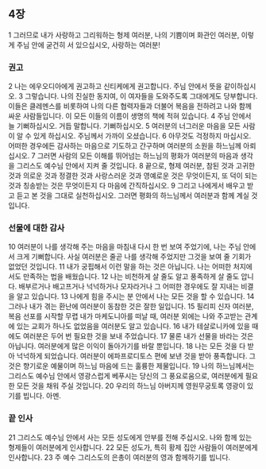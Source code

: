 ## 4장
1 그러므로 내가 사랑하고 그리워하는 형제 여러분, 나의 기쁨이며 화관인 여러분, 이렇게 주님 안에 굳건히 서 있으십시오, 사랑하는 여러분!
### 권고
2 나는 에우오디아에게 권고하고 신티케에게 권고합니다. 주님 안에서 뜻을 같이하십시오.
3 그렇습니다. 나의 진실한 동지여, 이 여자들을 도와주도록 그대에게도 당부합니다. 이들은 클레멘스를 비롯하여 나의 다른 협력자들과 더불어 복음을 전하려고 나와 함께 싸운 사람들입니다. 이 모든 이들의 이름이 생명의 책에 적혀 있습니다.
4 주님 안에서 늘 기뻐하십시오. 거듭 말합니다. 기뻐하십시오.
5 여러분의 너그러운 마음을 모든 사람이 알 수 있게 하십시오. 주님께서 가까이 오셨습니다.
6 아무것도 걱정하지 마십시오. 어떠한 경우에든 감사하는 마음으로 기도하고 간구하며 여러분의 소원을 하느님께 아뢰십시오.
7 그러면 사람의 모든 이해를 뛰어넘는 하느님의 평화가 여러분의 마음과 생각을 그리스도 예수님 안에서 지켜 줄 것입니다.
8 끝으로, 형제 여러분, 참된 것과 고귀한 것과 의로운 것과 정결한 것과 사랑스러운 것과 영예로운 것은 무엇이든지, 또 덕이 되는 것과 칭송받는 것은 무엇이든지 다 마음에 간직하십시오.
9 그리고 나에게서 배우고 받고 듣고 본 것을 그대로 실천하십시오. 그러면 평화의 하느님께서 여러분과 함께 계실 것입니다.
### 선물에 대한 감사
10 여러분이 나를 생각해 주는 마음을 마침내 다시 한 번 보여 주었기에, 나는 주님 안에서 크게 기뻐합니다. 사실 여러분은 줄곧 나를 생각해 주었지만 그것을 보여 줄 기회가 없었던 것입니다.
11 내가 궁핍해서 이런 말을 하는 것은 아닙니다. 나는 어떠한 처지에서도 만족하는 법을 배웠습니다.
12 나는 비천하게 살 줄도 알고 풍족하게 살 줄도 압니다. 배부르거나 배고프거나 넉넉하거나 모자라거나 그 어떠한 경우에도 잘 지내는 비결을 알고 있습니다.
13 나에게 힘을 주시는 분 안에서 나는 모든 것을 할 수 있습니다.
14 그러나 내가 겪는 환난에 여러분이 동참한 것은 잘한 일입니다.
15 필리피 신자 여러분, 복음 선포를 시작할 무렵 내가 마케도니아를 떠날 때, 여러분 외에는 나와 주고받는 관계에 있는 교회가 하나도 없었음을 여러분도 알고 있습니다.
16 내가 테살로니카에 있을 때에도 여러분은 두어 번 필요한 것을 보내 주었습니다.
17 물론 내가 선물을 바라는 것은 아닙니다. 여러분에게 많은 이익이 돌아가기를 바랄 뿐입니다.
18 나는 모든 것을 다 받아 넉넉하게 되었습니다. 여러분이 에파프로디토스 편에 보낸 것을 받아 풍족합니다. 그것은 향기로운 예물이며 하느님 마음에 드는 훌륭한 제물입니다.
19 나의 하느님께서는 그리스도 예수님 안에서 영광스럽게 베푸시는 당신의 그 풍요로움으로, 여러분에게 필요한 모든 것을 채워 주실 것입니다.
20 우리의 하느님 아버지께 영원무궁토록 영광이 있기를 빕니다. 아멘.
### 끝 인사
21 그리스도 예수님 안에서 사는 모든 성도에게 안부를 전해 주십시오. 나와 함께 있는 형제들이 여러분에게 인사합니다.
22 모든 성도가, 특히 황제 집안 사람들이 여러분에게 인사합니다.
23 주 예수 그리스도의 은총이 여러분의 영과 함께하기를 빕니다.
